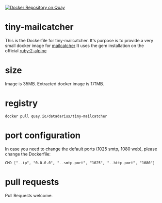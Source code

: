 [![Docker Repository on Quay](https://quay.io/repository/datadarius/tiny-mailcatcher/status "Docker Repository on Quay")](https://quay.io/repository/datadarius/tiny-mailcatcher)

# tiny-mailcatcher
This is the Dockerfile for tiny-mailcatcher.
It's purpose is to provide a very small docker image for [mailcatcher](https://rubygems.org/gems/mailcatcher/)
It uses the gem installation on the official [ruby:2-alpine](https://hub.docker.com/r/library/ruby)

# size
Image is 35MB.
Extracted docker image is 171MB.

# registry

`docker pull quay.io/datadarius/tiny-mailcatcher`

# port configuration
In case you need to change the default ports (1025 smtp, 1080 web),
please change the Dockerfile:

`CMD ["--ip", "0.0.0.0", "--smtp-port", "1025", "--http-port", "1080"]`

# pull requests
Pull Requests welcome.


